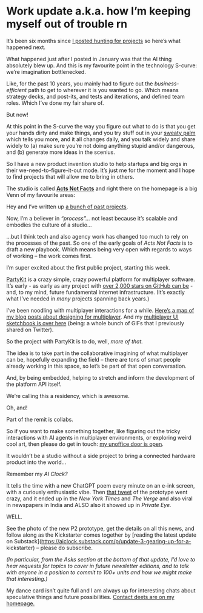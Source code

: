 # Work update a.k.a. how I’m keeping myself out of trouble rn

It’s been six months since [I posted hunting for
projects](/home/2023/01/12/next) so here’s what happened next.

What happened just after I posted in January was that the AI thing absolutely
blew up. And this is my favourite point in the technology S-curve: we’re
imagination bottlenecked.

Like, for the past 10 years, you mainly had to figure out the _business-
efficient_ path to get to wherever it is you wanted to go. Which means
strategy decks, and post-its, and tests and iterations, and defined team
roles. Which I’ve done my fair share of.

But now!

At this point in the S-curve the way you figure out what to do is that you get
your hands dirty and make things, and you try stuff out in your [sweaty
palm](/home/2006/07/28/about_making_things) which tells you more, and it all
changes daily, and you talk widely and share widely to (a) make sure you’re
not doing anything stupid and/or dangerous, and (b) generate more ideas in the
scenius.

So I have a new product invention studio to help startups and big orgs in
their we-need-to-figure-it-out mode. It’s just me for the moment and I hope to
find projects that will allow me to bring in others.

The studio is called **[Acts Not Facts](https://www.actsnotfacts.com)** and
right there on the homepage is a big Venn of my favourite areas:

Hey and I’ve written up [a bunch of past
projects](https://www.actsnotfacts.com/made).

Now, I’m a believer in _“process”…_ not least because it’s scalable and
embodies the culture of a studio…

…but I think tech and also agency work has changed too much to rely on the
processes of the past. So one of the early goals of _Acts Not Facts_ is to
draft a new playbook. Which means being very open with regards to ways of
working – the work comes first.

I’m super excited about the first public project, starting this week.

[PartyKit](https://partykit.io) is a crazy simple, crazy powerful platform for
multiplayer software. It’s early - as early as any project with [over 2,000
stars on GitHub can be](https://github.com/partykit/partykit/) \- and, to my
mind, future fundamental internet infrastructure. (It’s exactly what I’ve
needed in _many_ projects spanning back years.)

I’ve been noodling with multiplayer interactions for a while. [Here’s a map of
my blog posts about designing for multiplayer](/home/2022/11/09/map). And my
[multiplayer UI sketchbook is over
here](https://www.actsnotfacts.com/made/multiplayer) (being: a whole bunch of
GIFs that I previously shared on Twitter).

So the project with PartyKit is to do, well, _more of that._

The idea is to take part in the collaborative imagining of what multiplayer
can be, hopefully expanding the field – there are tons of smart people already
working in this space, so let’s be part of that open conversation.

And, by being embedded, helping to stretch and inform the development of the
platform API itself.

We’re calling this a residency, which is awesome.

Oh, and!

Part of the remit is collabs.

So if you want to make something together, like figuring out the tricky
interactions with AI agents in multiplayer environments, or exploring weird
cool art, then please do get in touch: [my unoffice door is
open](/home/2020/09/24/unoffice_hours).

It wouldn’t be a studio without a side project to bring a connected hardware
product into the world…

Remember my _AI Clock?_

It tells the time with a new ChatGPT poem every minute on an e-ink screen,
with a curiously enthusiastic vibe. Then [that
tweet](https://twitter.com/genmon/status/1636698753007603713) of the prototype
went crazy, and it ended up in the _New York Times_ and _The Verge_ and also
viral in newspapers in India and ALSO also it showed up in _Private Eye._

WELL.

See the photo of the new P2 prototype, get the details on all this news, and
follow along as the Kickstarter comes together by [reading the latest update
on Substack](https://aiclock.substack.com/p/update-3-gearing-up-for-a-
kickstarter) – please do subscribe.

_(In particular, from the Asks section at the bottom of that update, I’d love
to hear requests for topics to cover in future newsletter editions, and to
talk with anyone in a position to commit to 100+ units and how we might make
that interesting.)_

My dance card isn’t quite full and I am always up for interesting chats about
speculative things and future possibilities. [Contact deets are on my
homepage.](/)
